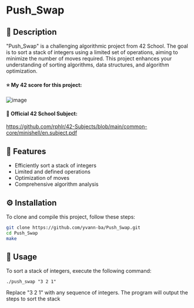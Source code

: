 # Push_Swap

## 📜 Description
"Push_Swap" is a challenging algorithmic project from 42 School. The goal is to sort a stack of integers using a limited set of operations, aiming to minimize the number of moves required. This project enhances your understanding of sorting algorithms, data structures, and algorithm optimization.

#### ⭐ My 42 score for this project:
![image](https://github.com/yvann-ba/Push_Swap/assets/97234242/0a977e5a-72dc-45fd-a94e-e656a156690d)

#### 📄 Official 42 School Subject:
https://github.com/rphlr/42-Subjects/blob/main/common-core/minishell/en.subject.pdf

## 🌟 Features
- Efficiently sort a stack of integers
- Limited and defined operations
- Optimization of moves
- Comprehensive algorithm analysis

## ⚙️ Installation

To clone and compile this project, follow these steps:

```bash
git clone https://github.com/yvann-ba/Push_Swap.git
cd Push_Swap
make
```
## 🚀 Usage
To sort a stack of integers, execute the following command:
```
./push_swap "3 2 1"
```
Replace "3 2 1" with any sequence of integers. The program will output the steps to sort the stack
